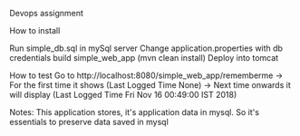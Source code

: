 
Devops assignment


How to install

Run simple_db.sql in mySql server
Change application.properties with db credentials
build simple_web_app (mvn clean install)
Deploy into tomcat 

How to test
Go to http://localhost:8080/simple_web_app/rememberme
	-> For the first time it shows (Last Logged Time None)
	-> Next time onwards it will display (Last Logged Time Fri Nov 16 00:49:00 IST 2018)

Notes:
	This application stores, it's application data in mysql. So it's essentials to preserve data saved in mysql
